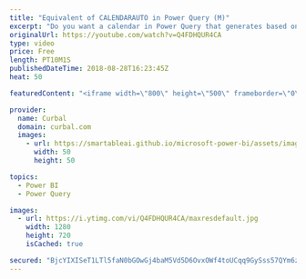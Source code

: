 ```yaml
---
title: "Equivalent of CALENDARAUTO in Power Query (M)"
excerpt: "Do you want a calendar in Power Query that generates based on the sales or facts table? In other words, do you need a calendar that generates itself like the CALENDARAUTO does but in Power Query? Watch this tutorial to learn how to do this.  This is a copy of the code if you want to try it yourself:"
originalUrl: https://youtube.com/watch?v=Q4FDHQUR4CA
type: video
price: Free
length: PT10M1S
publishedDateTime: 2018-08-28T16:23:45Z
heat: 50

featuredContent: "<iframe width=\"800\" height=\"500\" frameborder=\"0\" src=\"https://www.youtube.com/embed/Q4FDHQUR4CA\" allow=\"accelerometer; autoplay; encrypted-media; gyroscope; picture-in-picture\" allowfullscreen></iframe>"

provider:
  name: Curbal
  domain: curbal.com
  images:
    - url: https://smartableai.github.io/microsoft-power-bi/assets/images/organizations/curbal.com-50x50.jpg
      width: 50
      height: 50

topics:
  - Power BI
  - Power Query

images:
  - url: https://i.ytimg.com/vi/Q4FDHQUR4CA/maxresdefault.jpg
    width: 1280
    height: 720
    isCached: true

secured: "BjcYIXISeT1LTl5faN0bGOwGj4baM5Vd5D6OvxOWf4toUCqq9GySss57QYm6z7QG/plZbGbhEvFZCVdvq5fuewBzjCEwEhb9DlD+JprAjQakHNqYa8o3SviLFhiBT1giAWKOdDfHbrT0ecmkWt4B6LbCIRbg45GZFSwOr+tNgq+2QFWGp8Psmtm+9XzFqPpowLgkbD0qPqL4GyRhXVUxJpHRV0GQkiQ2nPsQyD/vqyTbwaArjzOShj7ctubydLzvZl8ohz7ImCTBoB1iCVgB3zimG9+T8PuT7URwL1HwJiW1jmAuWsVUhQG2dpqeGtpu9Tv7DX994+wHtg++/u9QQC7GndbsZBX1cS0Yfu/weIQdhkHedBzEspzAHDbnhmUWxb9zLCvK7KrsAzhpm3lXXchmxWxnLd3Eh1AOqqNMXQg=;6/f3GtFPkjwpYMEwWwBqIw=="
---
```


